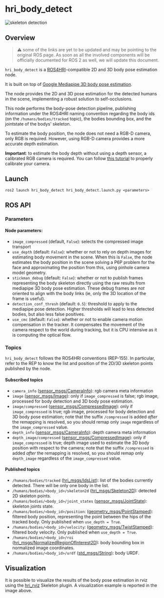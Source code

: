 hri_body_detect
=======================

![skeleton detection](doc/skeleton_detection.png)

Overview
--------

> :warning: some of the links are yet to be updated and
> may be pointing to the original ROS page. As soon
> as all the involved components will be officially
> documented for ROS 2 as well, we will update
> this document.


`hri_body_detect` is a [ROS4HRI](https://wiki.ros.org/hri)-compatible
2D and 3D body pose estimation node.

It is built on top of [Google Mediapipe 3D body pose estimation](https://google.github.io/mediapipe/solutions/pose.html).

The node provides the 2D and 3D pose estimation for the detected humans 
in the scene, implementing a robust solution to self-occlusions.

This node performs the body-pose detection pipeline, 
publishing information under the ROS4HRI naming convention regarding
the body ids (on the `/humans/bodies/tracked` topic), the bodies bounding box,
and the jointstate of the bodys' skeleton.

To estimate the body position, the node does not need a RGB-D camera,
only RGB is required. However, using RGB-D camera provides a more 
accurate depth estimation.

**Important**: to estimate the body depth without using a depth sensor, 
a calibrated RGB camera is required. 
You can follow [this tutorial](https://navigation.ros.org/tutorials/docs/camera_calibration.html)
to properly calibrate your camera.

Launch
------

`ros2 launch hri_body_detect hri_body_detect.launch.py <parameters>`

ROS API
-------

### Parameters

#### Node parameters:

- `image_compressed` (default, `False`): selects the compressed image transport
- `use_depth` (default: `False`): whether or not to rely on depth images 
  for estimating body movement in the scene. When this is `False`, the node
  estimates the body position in the scene solving a P6P problem for the
  face and approximating the position from this, using pinhole camera
  model geometry. 
- `stickman_debug` (default: `False`): whether or not to publish frames
  representing the body skeleton directly using the raw results from mediapipe
  3D body pose estimation. These debug frames are *not* oriented to align 
  with the body links (ie, only the 3D location of the frame is useful).
- `detection_conf_thresh` (default: `0.5`): threshold to apply to the mediapipe
  pose detection. Higher thresholds will lead to less detected bodies, but also
  less false positives.
- `use_cmc` (default: `False`): whether or not to enable camera motion
  compensation in the tracker. It compensates the movement of the camera respect
  to the world during tracking, but it is CPU intensive as it is computing the
  optical flow.

### Topics

`hri_body_detect` follows the ROS4HRI conventions (REP-155). In particular, 
refer to the REP to know the list and position of the 2D/3D skeleton 
points published by the node.

#### Subscribed topics

- `camera_info`
  ([sensor_msgs/CameraInfo](https://docs.ros2.org/latest/api/sensor_msgs/msg/CameraInfo.html)):
  rgb camera meta information
- `image`
  ([sensor_msgs/Image](https://docs.ros2.org/latest/api/sensor_msgs/msg/Image.html)):
  only if `image_compressed` is false;
  rgb image, processed for body detection and 3D body pose estimation.
- `image/compressed`
  ([sensor_msgs/CompressedImage](https://docs.ros2.org/latest/api/sensor_msgs/msg/CompressedImage.html)):
  only if `image_compressed` is true;
  rgb image, processed for body detection and 3D body pose estimation;
  note that the suffix `/compressed` is added *after* the remapping is resolved,
  so you should remap only `image` regardless of the `image_compressed` value.
- `depth_info`
  ([sensor_msgs/CameraInfo](https://docs.ros2.org/latest/api/sensor_msgs/msg/CameraInfo.html)):
  depth camera meta information
- `depth_image/compressed`
  ([sensor_msgs/CompressedImage](https://docs.ros2.org/latest/api/sensor_msgs/msg/CompressedImage.html)):
  only if `image_compressed` is true;
  depth image used to estimate the 3D body position with respect to the camera;
  note that the suffix `/compressed` is added *after* the remapping is resolved,
  so you should remap only `depth_image` regardless of the `image_compressed` value.

#### Published topics

- `/humans/bodies/tracked`
  ([hri_msgs/IdsList](http://docs.ros.org/en/api/hri_msgs/html/msg/IdsList.html)):
  list of the bodies currently detected. There will be only
  one body in the list.
- `/humans/bodies/<body_id>/skeleton2d`
  ([hri_msgs/Skeleton2D](http://docs.ros.org/en/api/hri_msgs/html/msg/Skeleton2D.html)):
  detected 2D skeleton points.
- `/humans/bodies/<body_id>/joint_states`
  ([sensor_msgs/JointState](https://docs.ros2.org/latest/api/sensor_msgs/msg/JointState.html)):
  skeleton joints state.
- `/humans/bodies/<body_id>/position`:
  ([geometry_msgs/PointStamped](https://docs.ros2.org/latest/api/geometry_msgs/msg/PointStamped.html)):
  filtered body position, representing the point between the hips of the tracked body. Only published 
  when `use_depth = True`.
- `/humans/bodies/<body_id>/velocity`:
  ([geometry_msgs/TwistStamped](https://docs.ros2.org/latest/api/geometry_msgs/msg/TwistStamped.html)):
  filtered body velocity. Only published when `use_depth = True`.
- `/humans/bodies/<body_id>/roi`
  ([hri_msgs/NormalizedRegionOfInterest2D](http://docs.ros.org/en/noetic/api/hri_msgs/html/msg/NormalizedRegionOfInterest2D.html)):
  body bounding box in normalized image coordinates.
- `/humans/bodies/<body_id>/urdf`
  ([std_msgs/String](https://docs.ros2.org/latest/api/std_msgs/msg/String.html)):
  body URDF.

Visualization
-------------

It is possible to visualize the results of the body pose estimation 
in rviz using the [hri_rviz](https://github.com/ros4hri/hri_rviz) 
Skeleton plugin. A visualization example is reported in the image above. 









